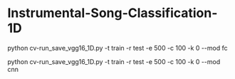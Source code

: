# Instrumental-Song-Classification-1D
python cv-run_save_vgg16_1D.py -t train -r test -e 500 -c 100 -k 0 --mod fc

python cv-run_save_vgg16_1D.py -t train -r test -e 500 -c 100 -k 0 --mod cnn
